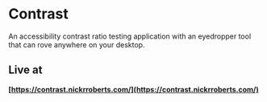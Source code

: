 # Contrast

An accessibility contrast ratio testing application with an eyedropper tool that can rove anywhere on your desktop.

## Live at

**[https://contrast.nickrroberts.com/](https://contrast.nickrroberts.com/)**
